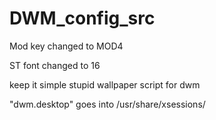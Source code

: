# DWM_config_src
Mod key changed to MOD4  

ST font changed to 16  

keep it simple stupid wallpaper script for dwm  

"dwm.desktop" goes into /usr/share/xsessions/
